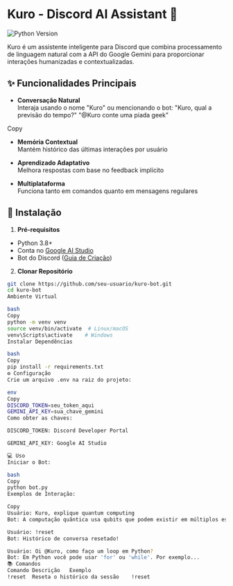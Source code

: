 # Kuro - Discord AI Assistant 🤖

![Python Version](https://img.shields.io/badge/python-3.8%2B-blue)

Kuro é um assistente inteligente para Discord que combina processamento de linguagem natural com a API do Google Gemini para proporcionar interações humanizadas e contextualizadas.

## ✨ Funcionalidades Principais

- **Conversação Natural**  
  Interaja usando o nome "Kuro" ou mencionando o bot:
"Kuro, qual a previsão do tempo?"
"@Kuro conte uma piada geek"

Copy

- **Memória Contextual**  
Mantém histórico das últimas interações por usuário

- **Aprendizado Adaptativo**  
Melhora respostas com base no feedback implícito

- **Multiplataforma**  
Funciona tanto em comandos quanto em mensagens regulares

## 🚀 Instalação

1. **Pré-requisitos**
 - Python 3.8+
 - Conta no [Google AI Studio](https://aistudio.google.com/)
 - Bot do Discord ([Guia de Criação](https://discordpy.readthedocs.io/en/stable/discord.html))

2. **Clonar Repositório**
 ```bash
 git clone https://github.com/seu-usuario/kuro-bot.git
 cd kuro-bot
Ambiente Virtual

bash
Copy
python -m venv venv
source venv/bin/activate  # Linux/macOS
venv\Scripts\activate    # Windows
Instalar Dependências

bash
Copy
pip install -r requirements.txt
⚙️ Configuração
Crie um arquivo .env na raiz do projeto:

env
Copy
DISCORD_TOKEN=seu_token_aqui
GEMINI_API_KEY=sua_chave_gemini
Como obter as chaves:

DISCORD_TOKEN: Discord Developer Portal

GEMINI_API_KEY: Google AI Studio

💻 Uso
Iniciar o Bot:

bash
Copy
python bot.py
Exemplos de Interação:

Copy
Usuário: Kuro, explique quantum computing
Bot: A computação quântica usa qubits que podem existir em múltiplos estados simultaneamente...

Usuário: !reset
Bot: Histórico de conversa resetado!

Usuário: Oi @Kuro, como faço um loop em Python?
Bot: Em Python você pode usar 'for' ou 'while'. Por exemplo...
📚 Comandos
Comando	Descrição	Exemplo
!reset	Reseta o histórico da sessão	!reset
